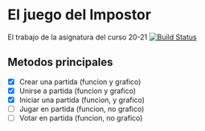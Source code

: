 # El juego del Impostor
El trabajo de la asignatura del curso 20-21
[![Build Status](https://travis-ci.org/MetMS/Impostor.svg?branch=master)](https://travis-ci.org/MetMS/Impostor)

## Metodos principales
- [X] Crear una partida (funcion y grafico)
- [X] Unirse a partida (funcion y grafico)
- [X] Iniciar una partida (funcion, y grafico)
- [ ] Jugar en partida (funcion, no grafico)
- [ ] Votar en partida (funcion, no grafico)

